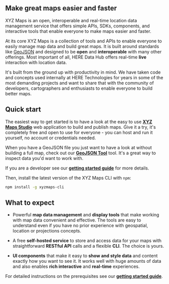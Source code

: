 ## Make great maps easier and faster

XYZ Maps is an open, interoperable and real-time location data management service 
that offers simple APIs, SDKs, components, and interactive tools
that enable everyone to make maps easier and faster.

At its core XYZ Maps is a collection of tools and APIs to enable everyone to easily
manage map data and build great maps. It is built around standards like
[GeoJSON](http://geojson.org/) and designed to be **open** and **interoperable**
with many other offerings. Most important of all, HERE Data Hub offers
real-time **live** interaction with location data.

It's built from the ground up with productivity in mind. We have taken code and concepts used internally at
HERE Technologies for years in some of the most demanding
projects and want to share that with the community of developers, cartographers and
enthusiasts to enable everyone to build better maps.

## Quick start

The easiest way to get started is to have a look at the easy to use **[XYZ Maps Studio](https://xyzmaps.github.io/xyz-studio/)** web application to build and publish maps. Give it a try, it's completely free and open to use for everyone - you can host and run it yourself, no account or credentials needed.

When you have a GeoJSON file you just want to have a look at without building a full map, check out our **[GeoJSON Tool](cli/viewer-tool/index.md)** tool. It's a great way to inspect data you'd want to work with.

If you are a developer see our **[getting started guide](getting-started.md)** for more details.

Then, install the latest version of the XYZ Maps CLI with `npm`:

``` sh
npm install -g xyzmaps-cli
```

## What to expect

* Powerful **map data management** and **display tools** that make working with
  map data convenient and effective. The tools are easy to understand even if
  you have no prior experience with geospatial, location or projections concepts.

* A free **self-hosted service** to store and access data for your maps with
  straightforward **RESTful API** calls and a flexible **CLI**. The choice
  is yours. 

* **UI components** that make it easy to **show and style data** and content exactly how
  you want to see it. It works well with huge amounts of data and also enables
  **rich interactive** and **real-time** experiences.

For detailed instructions on the prerequisites see our **[getting started guide](getting-started.md)**.
